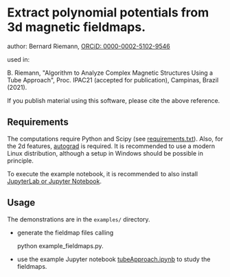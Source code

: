# Extract polynomial potentials from 3d magnetic fieldmaps.

author: Bernard Riemann, [ORCiD: 0000-0002-5102-9546](https://orcid.org/0000-0002-5102-9546)

used in:

B. Riemann, "Algorithm to Analyze Complex Magnetic Structures Using a Tube Approach", Proc. IPAC21 (accepted for publication), Campinas, Brazil (2021).

If you publish material using this software, please cite the above reference.

## Requirements

The computations require Python and Scipy (see [requirements.txt](requirements.txt)). Also, for the 2d features, [autograd](https://github.com/HIPS/autograd) is required. It is recommended to use a modern Linux distribution, although a setup in Windows should be possible in principle.

To execute the example notebook, it is recommended to also install [JupyterLab or Jupyter Notebook](https://jupyter.org).

## Usage

The demonstrations are in the `examples/` directory.

- generate the fieldmap files calling

    python example_fieldmaps.py.

- use the example Jupyter notebook [tubeApproach.ipynb](examples/TubeApproach.ipynb) to study the fieldmaps.

